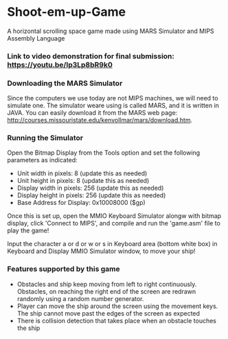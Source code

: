 # Shoot-em-up-Game
 A horizontal scrolling space game made using MARS Simulator and MIPS Assembly Language
 
 ### Link to video demonstration for final submission: https://youtu.be/lp3Lp8bR9k0

 ### Downloading the MARS Simulator
 
 Since the computers we use today are not MIPS machines, we will need to simulate one. The simulator weare using is called MARS, and it is written in JAVA. You can easily download it from the MARS web page: http://courses.missouristate.edu/kenvollmar/mars/download.htm.
 
 ### Running the Simulator
 
 Open the Bitmap Display from the Tools option and set the following parameters as indicated: 
- Unit width in pixels: 8 (update this as needed)
- Unit height in pixels: 8 (update this as needed)
- Display width in pixels: 256 (update this as needed) 
- Display height in pixels: 256 (update this as needed)
- Base Address for Display: 0x10008000 ($gp)

Once this is set up, open the MMIO Keyboard Simulator alongw with bitmap display, click 'Connect to MIPS', and compile and run the 'game.asm' file to play the game!

Input the character a or d or w or s in Keyboard area (bottom white box) in Keyboard and Display MMIO Simulator window, to move your ship! 

### Features supported by this game

- Obstacles and ship keep moving from left to right continuously. Obstacles, on reaching the right end of the screen are redrawn randomly using a random number generator. 
- Player can move the ship around the screen using the movement keys. The ship cannot move past the edges of the screen as expected
- There is collision detection that takes place when an obstacle touches the ship
